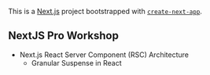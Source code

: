 This is a [Next.js](https://nextjs.org) project bootstrapped with [`create-next-app`](https://nextjs.org/docs/app/api-reference/cli/create-next-app).

## NextJS Pro Workshop

- Next.js React Server Component (RSC) Architecture
  - Granular Suspense in React

